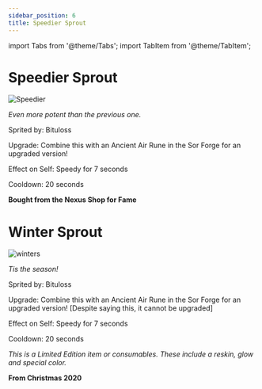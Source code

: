 ```yaml
---
sidebar_position: 6
title: Speedier Sprout
---
```


import Tabs from '@theme/Tabs';
import TabItem from '@theme/TabItem';

<Tabs>
  <TabItem value="Speedier Sprout" label="Speedier Sprout" default>

# Speedier Sprout

![Speedier](https://vwiki.valorserver.com/api/item/picture/speedier%20sprout)

<i>Even more potent than the previous one.</i>

Sprited by: Bituloss

Upgrade: Combine this with an Ancient Air Rune in the Sor Forge for an upgraded version!

Effect on Self: Speedy for 7 seconds

Cooldown: 20 seconds

**Bought from the Nexus Shop for Fame**

  </TabItem>
  <TabItem value="Winter Sprout" label="Winter Sprout">

# Winter Sprout

![winters](https://vwiki.valorserver.com/api/item/picture/winter%20sprout)

<i>Tis the season!</i>

Sprited by: Bituloss

Upgrade: Combine this with an Ancient Air Rune in the Sor Forge for an upgraded version! [Despite saying this, it cannot be upgraded]

Effect on Self: Speedy for 7 seconds

Cooldown: 20 seconds

*This is a Limited Edition item or consumables. These include a reskin, glow and special color.*

**From Christmas 2020**

  </TabItem>
</Tabs>
